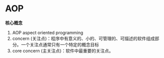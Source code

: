 # **AOP**

**核心概念**

1. AOP aspect oriented programming
2. concern  \(关注点\)：程序中有意义的、小的、可管理的、可描述的软件组成部分。一个关注点通常只有一个特定的概念目标
3. core concern \(主关注点\)：软件中最重要的关注点。



